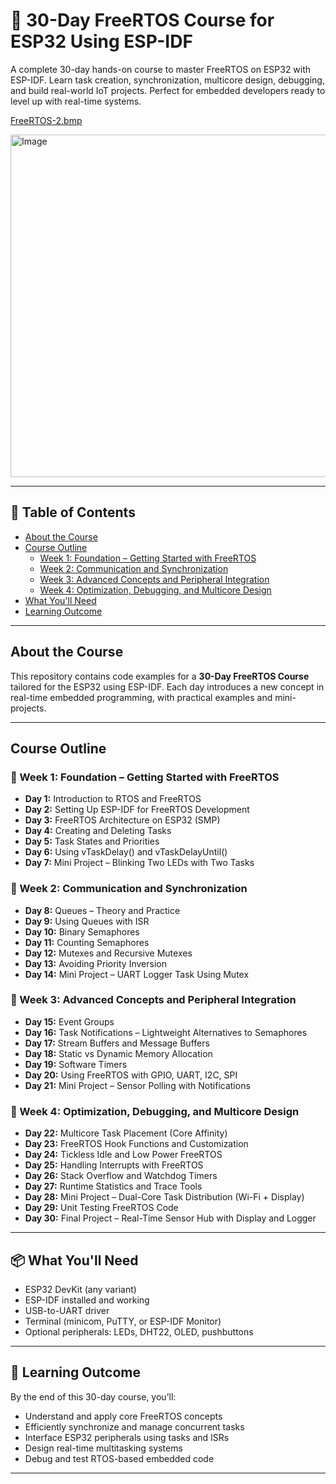 # 🧠 30-Day FreeRTOS Course for ESP32 Using ESP-IDF

A complete 30-day hands-on course to master FreeRTOS on ESP32 with ESP-IDF. Learn task creation, synchronization, multicore design, debugging, and build real-world IoT projects. Perfect for embedded developers ready to level up with real-time systems.

[FreeRTOS-2.bmp](https://github.com/user-attachments/files/21908583/FreeRTOS-2.bmp)

<img width="831" height="548" alt="Image" src="https://github.com/user-attachments/assets/b4dcc4af-7bea-4a8c-8cd6-acac26e79b1a" />

---

## 📑 Table of Contents
- [About the Course](#about-the-course)
- [Course Outline](#course-outline)
  - [Week 1: Foundation – Getting Started with FreeRTOS](#week-1-foundation--getting-started-with-freertos)
  - [Week 2: Communication and Synchronization](#week-2-communication-and-synchronization)
  - [Week 3: Advanced Concepts and Peripheral Integration](#week-3-advanced-concepts-and-peripheral-integration)
  - [Week 4: Optimization, Debugging, and Multicore Design](#week-4-optimization-debugging-and-multicore-design)
- [What You'll Need](#-what-youll-need)
- [Learning Outcome](#-learning-outcome)

---

## About the Course

This repository contains code examples for a **30-Day FreeRTOS Course** tailored for the ESP32 using ESP-IDF. Each day introduces a new concept in real-time embedded programming, with practical examples and mini-projects.

---

## Course Outline

### 📅 Week 1: Foundation – Getting Started with FreeRTOS
- **Day 1:** Introduction to RTOS and FreeRTOS  
- **Day 2:** Setting Up ESP-IDF for FreeRTOS Development  
- **Day 3:** FreeRTOS Architecture on ESP32 (SMP)  
- **Day 4:** Creating and Deleting Tasks  
- **Day 5:** Task States and Priorities  
- **Day 6:** Using vTaskDelay() and vTaskDelayUntil()  
- **Day 7:** Mini Project – Blinking Two LEDs with Two Tasks  

### 📅 Week 2: Communication and Synchronization
- **Day 8:** Queues – Theory and Practice  
- **Day 9:** Using Queues with ISR  
- **Day 10:** Binary Semaphores  
- **Day 11:** Counting Semaphores  
- **Day 12:** Mutexes and Recursive Mutexes  
- **Day 13:** Avoiding Priority Inversion  
- **Day 14:** Mini Project – UART Logger Task Using Mutex  

### 📅 Week 3: Advanced Concepts and Peripheral Integration
- **Day 15:** Event Groups  
- **Day 16:** Task Notifications – Lightweight Alternatives to Semaphores  
- **Day 17:** Stream Buffers and Message Buffers  
- **Day 18:** Static vs Dynamic Memory Allocation  
- **Day 19:** Software Timers  
- **Day 20:** Using FreeRTOS with GPIO, UART, I2C, SPI  
- **Day 21:** Mini Project – Sensor Polling with Notifications  

### 📅 Week 4: Optimization, Debugging, and Multicore Design
- **Day 22:** Multicore Task Placement (Core Affinity)  
- **Day 23:** FreeRTOS Hook Functions and Customization  
- **Day 24:** Tickless Idle and Low Power FreeRTOS  
- **Day 25:** Handling Interrupts with FreeRTOS  
- **Day 26:** Stack Overflow and Watchdog Timers  
- **Day 27:** Runtime Statistics and Trace Tools  
- **Day 28:** Mini Project – Dual-Core Task Distribution (Wi-Fi + Display)  
- **Day 29:** Unit Testing FreeRTOS Code  
- **Day 30:** Final Project – Real-Time Sensor Hub with Display and Logger  

---

## 📦 What You'll Need
- ESP32 DevKit (any variant)  
- ESP-IDF installed and working  
- USB-to-UART driver  
- Terminal (minicom, PuTTY, or ESP-IDF Monitor)  
- Optional peripherals: LEDs, DHT22, OLED, pushbuttons  

---

## 🧠 Learning Outcome
By the end of this 30-day course, you’ll:  
- Understand and apply core FreeRTOS concepts  
- Efficiently synchronize and manage concurrent tasks  
- Interface ESP32 peripherals using tasks and ISRs  
- Design real-time multitasking systems  
- Debug and test RTOS-based embedded code  

---
